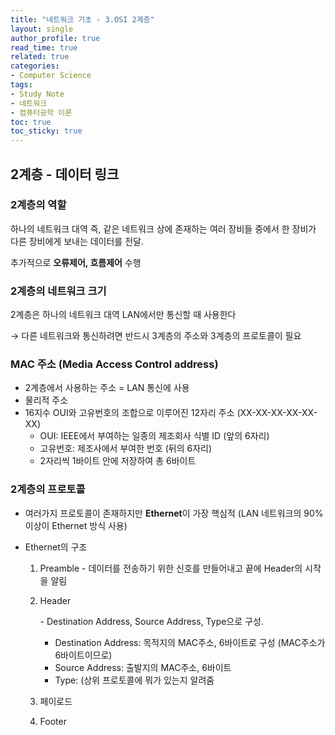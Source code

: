 ```yaml
---
title: "네트워크 기초 - 3.OSI 2계층"
layout: single
author_profile: true
read_time: true
related: true
categories:
- Computer Science
tags:
- Study Note
- 네트워크
- 컴퓨터공학 이론
toc: true
toc_sticky: true
---
```



## 2계층 - 데이터 링크

### 2계층의 역할

하나의 네트워크 대역 즉, 같은 네트워크 상에 존재하는 여러 장비들 중에서 한 장비가 다른 장비에게 보내는 데이터를 전달.

추가적으로 **오류제어, 흐름제어** 수행

### 2계층의 네트워크 크기

2계층은 하나의 네트워크 대역 LAN에서만 통신할 때 사용한다

→ 다른 네트워크와 통신하려면 반드시 3계층의 주소와 3계층의 프로토콜이 필요

### **MAC 주소 (Media Access Control address)**

- 2계층에서 사용하는 주소 = LAN 통신에 사용
- 물리적 주소
- 16지수 OUI와 고유번호의 조합으로 이루어진 12자리 주소 (XX-XX-XX-XX-XX-XX)
  - OUI: IEEE에서 부여하는 일종의 제조회사 식별 ID (앞의 6자리)
  - 고유번호: 제조사에서 부여한 번호 (뒤의 6자리)
  - 2자리씩 1바이트 안에 저장하여 총 6바이트

### **2계층의 프로토콜**

- 여러가지 프로토콜이 존재하지만 **Ethernet**이 가장 핵심적 (LAN 네트워크의 90% 이상이 Ethernet 방식 사용)

- Ethernet의 구조

  1. Preamble - 데이터를 전송하기 위한 신호를 만들어내고 끝에 Header의 시작을 알림

  2. Header

      \- Destination Address, Source Address, Type으로 구성.

     - Destination Address: 목적지의 MAC주소, 6바이트로 구성 (MAC주소가 6바이트이므로)
     - Source Address: 출발지의 MAC주소, 6바이트
     - Type: (상위 프로토콜에 뭐가 있는지 알려줌

  3. 페이로드

  4. Footer

